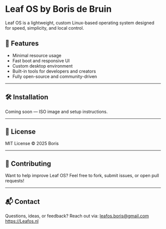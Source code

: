 # Leaf OS by Boris de Bruin

Leaf OS is a lightweight, custom Linux-based operating system designed for speed, simplicity, and local control.
## 🚀 Features

- Minimal resource usage
- Fast boot and responsive UI
- Custom desktop environment
- Built-in tools for developers and creators
- Fully open-source and community-driven

---

## 🛠️ Installation

Coming soon — ISO image and setup instructions.

---

## 📄 License

MIT License © 2025 Boris

---

## 🤝 Contributing

Want to help improve Leaf OS? Feel free to fork, submit issues, or open pull requests!

---

## 📬 Contact

Questions, ideas, or feedback? 
Reach out via:
leafos.boris@gmail.com
https://Leafos.nl
